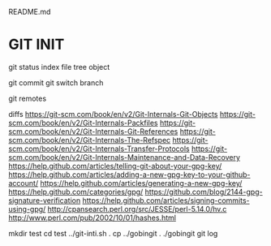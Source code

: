 README.md

GIT INIT
====
git status
	index file
	tree object

git commit
git switch branch

git remotes

diffs
https://git-scm.com/book/en/v2/Git-Internals-Git-Objects
https://git-scm.com/book/en/v2/Git-Internals-Packfiles
https://git-scm.com/book/en/v2/Git-Internals-Git-References
https://git-scm.com/book/en/v2/Git-Internals-The-Refspec
https://git-scm.com/book/en/v2/Git-Internals-Transfer-Protocols
https://git-scm.com/book/en/v2/Git-Internals-Maintenance-and-Data-Recovery
https://help.github.com/articles/telling-git-about-your-gpg-key/
https://help.github.com/articles/adding-a-new-gpg-key-to-your-github-account/
https://help.github.com/articles/generating-a-new-gpg-key/
https://help.github.com/categories/gpg/
https://github.com/blog/2144-gpg-signature-verification
https://help.github.com/articles/signing-commits-using-gpg/
http://cpansearch.perl.org/src/JESSE/perl-5.14.0/hv.c
http://www.perl.com/pub/2002/10/01/hashes.html

mkdir test
cd test
../git-inti.sh .
cp ../gobingit  .
./gobingit
git log